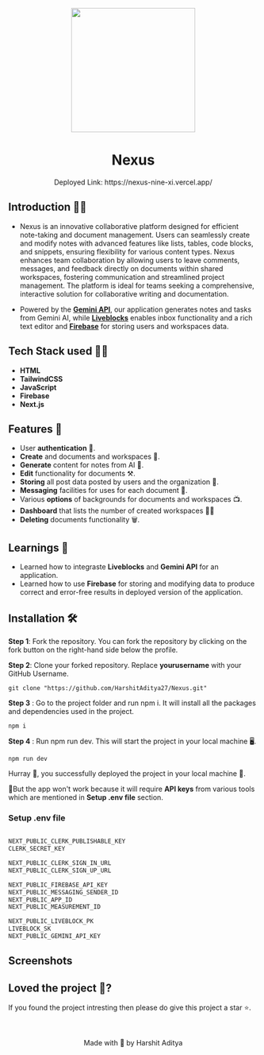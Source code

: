 <p align='center'><img src='' width="250" ></p>
<h1 align='center'> Nexus</h1> 
<p align='center'>Deployed Link: https://nexus-nine-xi.vercel.app/  </p>

## Introduction 🐱‍💻
- Nexus is an innovative collaborative platform designed for efficient note-taking and document management. Users can seamlessly create and modify notes with advanced features like lists, tables, code blocks, and snippets, ensuring flexibility for various content types. Nexus enhances team collaboration by allowing users to leave comments, messages, and feedback directly on documents within shared workspaces, fostering communication and streamlined project management. The platform is ideal for teams seeking a comprehensive, interactive solution for collaborative writing and documentation.
 
-  Powered by the <a href="https://ai.google.dev/"> **Gemini API**</a>, our application generates notes and tasks from Gemini AI, while <a href="https://liveblocks.io/">**Liveblocks**</a> enables inbox functionality and a rich text editor and <a href="https://firebase.google.com/">**Firebase**</a> for storing users and workspaces data.

## Tech Stack used 👨‍💻

- **HTML**
- **TailwindCSS** 
- **JavaScript** 
- **Firebase** 
- **Next.js**

## Features 🧰
- User **authentication** 👤.
- **Create** and documents and workspaces 📄.
- **Generate** content for notes from AI 🤖.
- **Edit** functionality for documents ⚒️.
- **Storing** all post data posted by users and the organization 🫙.
- **Messaging** facilities for uses for each document 💬.
- Various **options** of backgrounds for documents and workspaces 📺.
- **Dashboard** that lists the number of created workspaces 🧑‍💻
- **Deleting** documents functionality 🗑️. 

## Learnings 📝
  
- Learned how to integraste **Liveblocks** and **Gemini API** for an application. 
- Learned how to use **Firebase** for storing and modifying data to produce correct and error-free results in deployed version of the application. 
  
## Installation 🛠️
  **Step 1**: Fork the repository. You can fork the repository by clicking on the fork button on the right-hand side below the profile.<br> 

  **Step 2**: Clone your forked repository. Replace **yourusername** with your GitHub Username. 
  
  ```
git clone "https://github.com/HarshitAditya27/Nexus.git"
``` 
  **Step 3** : Go to the project folder and run npm i. It will install all the packages and dependencies used in the project. 
  
  ```
npm i
``` 
  **Step 4** : Run npm run dev. This will start the project in your local machine 🖥️.  
  
  ```
npm run dev
``` 
Hurray 🥳, you successfully deployed the project in your local machine 🎉.  

🚨But the app won't work because it will require **API keys** from various tools which are mentioned in **Setup .env file** section.

 ### Setup .env file

```js

NEXT_PUBLIC_CLERK_PUBLISHABLE_KEY
CLERK_SECRET_KEY

NEXT_PUBLIC_CLERK_SIGN_IN_URL
NEXT_PUBLIC_CLERK_SIGN_UP_URL

NEXT_PUBLIC_FIREBASE_API_KEY
NEXT_PUBLIC_MESSAGING_SENDER_ID
NEXT_PUBLIC_APP_ID
NEXT_PUBLIC_MEASUREMENT_ID

NEXT_PUBLIC_LIVEBLOCK_PK
LIVEBLOCK_SK
NEXT_PUBLIC_GEMINI_API_KEY

``` 

  ## Screenshots  


  ## Loved the project 💖? 
  
  If you found the project intresting then please do give this project a star ⭐. 
  <br> <br> <br>
   <p align="center" width="100%">
   Made with 💖 by Harshit Aditya   
</p>


